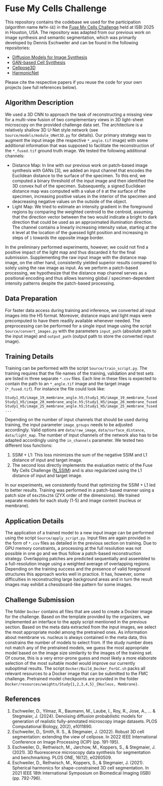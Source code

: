 # Fuse My Cells Challenge
This repository contains the codebase we used for the participation (algorithm name `RWTH-GE`) in the [Fuse My Cells Challenge](https://fusemycells.grand-challenge.org/) held at ISBI 2025 in Houston, USA. The repository was adapted from our previous work on image synthesis and semantic segmentation, which was primarily developed by Dennis Eschweiler and can be found in the following repositories: 

- [Diffusion Models for Image Synthesis](https://github.com/stegmaierj/DiffusionModelsForImageSynthesis)
- [GAN-based Cell Synthesis](https://github.com/stegmaierj/CellSynthesis)
- [Cellpose3D](https://github.com/stegmaierj/Cellpose3D)
- [HarmonicNet](https://github.com/stegmaierj/HarmonicNet)


Please cite the respective papers if you reuse the code for your own projects (see full references below).

## Algorithm Description
We used a 3D CNN to approach the task of reconstructing a missing view for a multi-view fusion of two complementary views in 3D light-sheet microscopy on the provided challenge data set. The architecture is a relatively shallow 3D U-Net style network (see `Source/models/module_UNet3D.py` for details). Our primary strategy was to augment the input image (the respective `*_angle.tif` image) with some additional information that was supposed to facilitate the reconstruction of the `*_fused.tif` ground truth image. We tested the following additional channels:

- Distance Map: In line with our previous work on patch-based image synthesis with GANs [3], we added an input channel that encodes the Euclidean distance to the surface of the specimen. To this end, we computed a binary threshold of the input image and then identified the 3D convex hull of the specimen. Subsequently, a signed Euclidean distance map was computed with a value of `0` at the surface of the specimen, increasing positive values in the interior of the specimen and deacreasing negative values on the outside of the object. 
- Light Map: We tried to estimate an intensity gradient in the foreground regions by comparing the weighted centroid to the centroid, assuming that the direction vector between the two would indicate a bright to dark direction that could be used as an approximated illumination direction. The channel contains a linearly increasing intensity value, starting at the `0` level at the location of the guessed light position and increasing in steps of `1` towards the opposite image border.

In the preliminary performed experiments, however, we could not find a positive impact of the light map and thus discarded it for the final submission. Supplementing the raw input image with the distance map image, on the other hand, consistently yielded superior results compared to solely using the raw image as input. As we perform a patch-based processing, we hypothesize that the distance map channel serves as a positional encoding and thus allows learning global / specimen-dependent intensity patterns despite the patch-based processing.

## Data Preparation
For faster data access during training and inference, we converted all input images into the H5 format. Moreover, distance maps and light maps were precomputed to have them readily available whenever needed. The preprocessing can be performed for a single input image using the script `Source/convert_images.py` with the parameters `input_path` (absolute path to the input image) and `output_path` (output path to store the converted input image).

## Training Details
Training can be performed with the script `Source/train_script.py`. The training requires that the file names of the training, validation and test sets are listed in three separate `*.csv` files. Each line in these files is expected to contain the path to an `*_angle.tif` image and the target image (`*_fused.tif`). For instance the file could look like:

```
Study1_H5/image_19_membrane_angle.h5;Study1_H5/image_19_membrane_fused.h5
Study1_H5/image_20_membrane_angle.h5;Study1_H5/image_20_membrane_fused.h5
Study1_H5/image_25_membrane_angle.h5;Study1_H5/image_25_membrane_fused.h5
...
```

Depending on the number of input channels that should be used during training, the input parameter `image_groups` needs to be adjusted accordingly. Valid options are `data/raw_image`, `data/surface_distance`, `data/light_map`. The number of input channels of the network also has to be adapted accordingly using the `in_channels` parameter. We tested two different loss functions:

1. SSIM + L1: This loss minimizes the sum of the negative SSIM and L1 distance of input and target image.
2. The second loss directly implements the evaluation metric of the Fuse My Cells Challenge ([N_SSIM](https://fusemycells.grand-challenge.org/evaluation-metrics/)) and is also regularized using the L1 distance of input and target image.

In our experiments, we consistently found that optimizing the SSIM + L1 led to better results. Training was performed in a patch-based manner using a patch size of `64x256x256` (ZYX order of the dimensions). We trained separate models for each study (1-5) and image content (nucleus or membrane).

## Application Details
The application of a trained model to a new input image can be performed using the script `Source/apply_script.py`. Input files are again provided in the form of `*.csv` files as detailed in the previous section on training. Due to GPU memory constraints, a processing at the full resolution was not possible in one go and we thus follow a patch-based reconstruction strategy. Overlapping patches are predicted sequentially and assembled to a full-resolution image using a weighted average of overlapping regions. Depending on the training success and the presence of valid foreground structures this approach works well in practice. It has, however, some difficulties in reconstructing large background areas and in turn the result images may exhibit a chessboard-like pattern for some images.

## Challenge Submission
The folder `Docker` contains all files that are used to create a Docker image for the challenge. Based on the template provided by the organizers, we implemented an interface to the apply script mentioned in the previous section. Based on the meta data extracted from the input images, we select the most appropriate model among the pretrained ones. As information about membrane vs. nucleus is always contained in the meta data, this constrains the number of models to select from. If the study number does not match any of the pretrained models, we guess the most appropriate model based on the image size similarity to the images of the training set. Of course, this is a very error-prone guess and most likely a more elaborate selection of the most suitable model would improve our currently suboptimal results. The script `Docker/Build_Docker_ForGC.sh` packs all relevant resources to a Docker image that can be submitted to the FMC challenge. Pretrained model checkpoints are provided in the folder `Docker/resources/weights/Study{1,2,3,4,5}_{Nucleus, Membrane}`.

## References
1. Eschweiler, D., Yilmaz, R., Baumann, M., Laube, I., Roy, R., Jose, A., ... & Stegmaier, J. (2024). Denoising diffusion probabilistic models for generation of realistic fully-annotated microscopy image datasets. PLOS Computational Biology, 20(2), e1011890.
2. Eschweiler, D., Smith, R. S., & Stegmaier, J. (2022). Robust 3D cell segmentation: extending the view of cellpose. In 2022 IEEE International Conference on Image Processing (ICIP) (pp. 191-195).
3. Eschweiler, D., Rethwisch, M., Jarchow, M., Koppers, S., & Stegmaier, J. (2021). 3D fluorescence microscopy data synthesis for segmentation and benchmarking. PLOS ONE, 16(12), e0260509.
4. Eschweiler, D., Rethwisch, M., Koppers, S., & Stegmaier, J. (2021). Spherical harmonics for shape-constrained 3D cell segmentation. In 2021 IEEE 18th International Symposium on Biomedical Imaging (ISBI) (pp. 792-796).